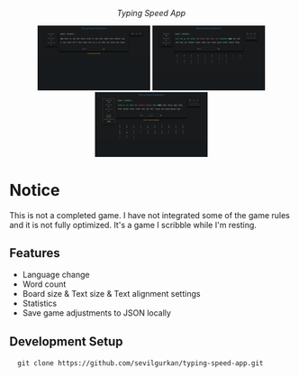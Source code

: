<div>
  <p align="center">
    <i>Typing Speed App</i>
  </p>
  <div align="center">
    <img width="200" src="./public/app_1.png" alt="preview 1" />
    <img width="200" src="./public/app_2.png" alt="preview 2" />
    <img width="200" src="./public/app_3.png" alt="preview 3" />
  </div>
</div>

# Notice

This is not a completed game. I have not integrated some of the game rules and it is not fully optimized. It's a game I scribble while I'm resting.

## Features

- Language change
- Word count
- Board size & Text size & Text alignment settings
- Statistics
- Save game adjustments to JSON locally

## Development Setup

```console
  git clone https://github.com/sevilgurkan/typing-speed-app.git
```
